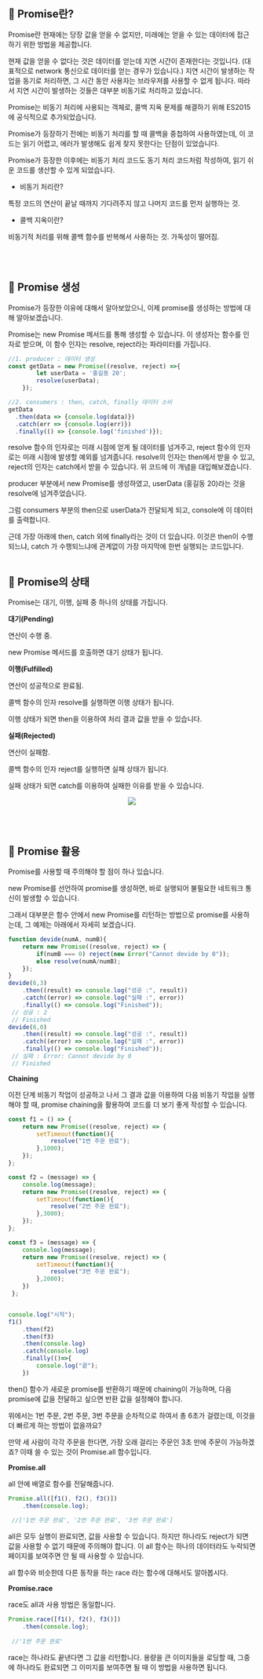 ## 🔸 Promise란?

Promise란 현재에는 당장 값을 얻을 수 없지만, 미래에는 얻을 수 있는 데이터에 접근하기 위한 방법을 제공합니다. 

현재 값을 얻을 수 없다는 것은 데이터를 얻는데 지연 시간이 존재한다는 것입니다. (대표적으로 network 통신으로 데이터를 얻는 경우가 있습니다.) 지연 시간이 발생하는 작업을 동기로 처리하면, 그 시간 동안 사용자는 브라우저를 사용할 수 없게 됩니다. 따라서 지연 시간이 발생하는 것들은 대부분 비동기로 처리하고 있습니다.



Promise는 비동기 처리에 사용되는 객체로, 콜백 지옥 문제를 해결하기 위해 ES2015에 공식적으로 추가되었습니다.

Promise가 등장하기 전에는 비동기 처리를 할 때 콜백을 중첩하여 사용하였는데, 이 코드는 읽기 어렵고, 에러가 발생해도 쉽게 찾지 못한다는 단점이 있었습니다.

Promise가 등장한 이후에는 비동기 처리 코드도 동기 처리 코드처럼 작성하여, 읽기 쉬운 코드를 생산할 수 있게 되었습니다.



- 비동기 처리란?

특정 코드의 연산이 끝날 때까지 기다려주지 않고 나머지 코드를 먼저 실행하는 것. 



- 콜백 지옥이란?

비동기적 처리를 위해 콜백 함수를 반복해서 사용하는 것. 가독성이 떨어짐.

<br/><br/>  


## 🔸 Promise 생성

Promise가 등장한 이유에 대해서 알아보았으니, 이제 promise를 생성하는 방법에 대해 알아보겠습니다.

Promise는 new Promise 메서드를 통해 생성할 수 있습니다. 이 생성자는 함수를 인자로 받으며, 이 함수 인자는 resolve, reject라는 파라미터를 가집니다.
```javascript
//1. producer : 데이터 생성
const getData = new Promise((resolve, reject) =>{
    	let userData = '홍길동 20';
    	resolve(userData);
    });

//2. consumers : then, catch, finally 데이터 소비
getData
  .then(data => {console.log(data)})
  .catch(err => {console.log(err)})
  .finally(() => {console.log('finished')});
  ```
resolve 함수의 인자로는 미래 시점에 얻게 될 데이터를 넘겨주고, reject 함수의 인자로는 미래 시점에 발생할 예외를 넘겨줍니다. resolve의 인자는 then에서 받을 수 있고, reject의 인자는 catch에서 받을 수 있습니다. 위 코드에 이 개념을 대입해보겠습니다.

producer 부분에서 new Promise를 생성하였고, userData (홍길동 20)라는 것을 resolve에 넘겨주었습니다.

그럼 consumers 부분의 then으로 userData가 전달되게 되고, console에 이 데이터를 출력합니다.

근데 가장 아래에 then, catch 외에 finally라는 것이 더 있습니다. 이것은 then이 수행되느냐, catch 가 수행되느냐에 관계없이 가장 마지막에 한번 실행되는 코드입니다.
<br/><br/>  


## 🔸 Promise의 상태 

Promise는 대기, 이행, 실패 중 하나의 상태를 가집니다.



**대기(Pending)** 

연산이 수행 중.

new Promise 메서드를 호출하면 대기 상태가 됩니다. 



**이행(Fulfilled)**

연산이 성공적으로 완료됨.

콜백 함수의 인자 resolve를 실행하면 이행 상태가 됩니다.

이행 상태가 되면 then을 이용하여 처리 결과 값을 받을 수 있습니다. 



**실패(Rejected)**

연산이 실패함.

콜백 함수의 인자 reject를 실행하면 실패 상태가 됩니다.

실패 상태가 되면 catch를 이용하여 실패한 이유를 받을 수 있습니다.


<p align ="center">
	<img src="https://user-images.githubusercontent.com/17793440/161541347-ea20347b-e680-45f2-907c-ec4df84fb53e.png"/>

	
</p>	

<br/><br/>  	
	
## 🔸 Promise 활용

Promise를 사용할 때 주의해야 할 점이 하나 있습니다.

new Promise를 선언하여 promise를 생성하면, 바로 실행되어 불필요한 네트워크 통신이 발생할 수 있습니다.

그래서 대부분은 함수 안에서 new Promise를 리턴하는 방법으로 promise를 사용하는데, 그 예제는 아래에서 자세히 보겠습니다.

```javascript
function devide(numA, numB){
    return new Promise((resolve, reject) => {
    	if(numB === 0) reject(new Error("Cannot devide by 0"));
        else resolve(numA/numB);
    });
}
devide(6,3)
    .then((result) => console.log("성공 :", result))
    .catch((error) => console.log("실패 :", error))
    .finally(() => console.log("Finished"));
 // 성공 : 2
 // Finished
devide(6,0)
    .then((result) => console.log("성공 :", result))
    .catch((error) => console.log("실패 :", error))
    .finally(() => console.log("Finished"));
 // 실패 : Error: Cannot devide by 0
 // Finished
```

**Chaining**

이전 단계 비동기 작업이 성공하고 나서 그 결과 값을 이용하여 다음 비동기 작업을 실행해야 할 때, promise chaining을 활용하여 코드를 더 보기 좋게 작성할 수 있습니다.
```javascript
const f1 = () => {
	return new Promise((resolve, reject) => {
        setTimeout(function(){
            resolve("1번 주문 완료");
        },1000);
    });	
};

const f2 = (message) => {
    console.log(message);
	return new Promise((resolve, reject) => {
    	setTimeout(function(){
        	resolve("2번 주문 완료");
        },3000);
    });
};

const f3 = (message) => {
    console.log(message);
	return new Promise((resolve, reject) => {
        setTimeout(function(){
            resolve("3번 주문 완료");
        },2000);
    })
 };


console.log("시작");
f1()
    .then(f2)
    .then(f3)
    .then(console.log)
    .catch(console.log)
    .finally(()=>{
    	console.log("끝");
    })
```
then() 함수가 새로운 promise를 반환하기 때문에 chaining이 가능하며, 다음 promise에 값을 전달하고 싶으면 반환 값을 설정해야 합니다.



위에서는 1번 주문, 2번 주문, 3번 주문을 순차적으로 하여서 총 6초가 걸렸는데, 이것을 더 빠르게 하는 방법이 없을까요?

만약 세 사람이 각각 주문을 한다면, 가장 오래 걸리는 주문인 3초 만에 주문이 가능하겠죠? 이때 쓸 수 있는 것이 Promise.all 함수입니다.



**Promise.all**

all 안에 배열로 함수를 전달해줍니다.
```javascript
Promise.all([f1(), f2(), f3()])
	.then(console.log);
    
 //['1번 주문 완료', '2번 주문 완료', '3번 주문 완료']
 ```
all은 모두 실행이 완료되면, 값을 사용할 수 있습니다. 하지만 하나라도 reject가 되면 값을 사용할 수 없기 때문에 주의해야 합니다. 이 all 함수는 하나의 데이터라도 누락되면 페이지를 보여주면 안 될 때 사용할 수 있습니다.

all 함수와 비슷한데 다른 동작을 하는 race 라는 함수에 대해서도 알아봅시다. 



**Promise.race**

race도 all과 사용 방법은 동일합니다.
```javascript
Promise.race([f1(), f2(), f3()])
	.then(console.log);
    
 //'1번 주문 완료'
 ```
race는 하나라도 끝낸다면 그 값을 리턴합니다. 용량을 큰 이미지들을 로딩할 때, 그중에 하나라도 완료되면 그 이미지를 보여주면 될 때 이 방법을 사용하면 됩니다.
